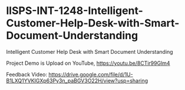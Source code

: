 # llSPS-INT-1248-Intelligent-Customer-Help-Desk-with-Smart-Document-Understanding
Intelligent Customer Help Desk with Smart Document Understanding

Project Demo is Upload on YouTube, https://youtu.be/8CTir99Glm4

Feedback Video: https://drive.google.com/file/d/1U-B1LXQ1YVKIGXp63Py3n_paBGV3O22H/view?usp=sharing
